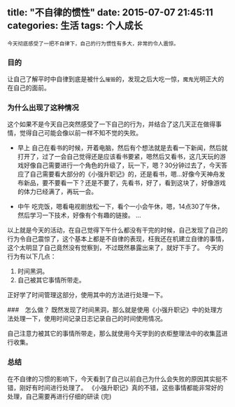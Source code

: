 title: "不自律的惯性"
date: 2015-07-07 21:45:11
categories: 生活
tags: 个人成长
---
    今天彻底感受了一把不自律下，自己的行为惯性有多大，非常的令人震惊。
<!--more-->
### 目的
让自己了解平时中自律到底是被什么`摧毁`的，发现之后大吃一惊，`魔鬼`光明正大的在自己的面前。

### 为什么出现了这种情况
这个如果不是今天自己突然感受了一下自己的行为，并结合了这几天正在做得事情，觉得自己可能会像以前一样不知不觉的失败。

* 早上
自己在看书的时候，开着电脑，然后有个想法就是去看一下新闻，然后就打开了，过了一会自己觉得还是应该看书要紧，嗯然后又看书，这几天玩的游戏好像自己需要进行一个角色的升级了，玩一下，嗯？30分钟过去了，今天答应了自己需要看大部分的《小强升职记》的，还是看书，嗯...好像今天神舟发布新品，要不要看一下？还是不要了，先看书，好了，看到这块了，好像游戏的体力已经满了，再玩一会。

* 中午
吃完饭，嗯看电视剧放松一下，看个一小会午休，嗯，14点30了午休，然后学习一下技术，好像有个有趣的链接。
...

以上就是今天的活动，在自己觉得下午什么都没有干完的时候，自己发现了自己的行为令自己震惊了，这个基本上都是不自律的表现，枉我还在机建立自律的事情，这个太明显了自己竟然没有觉察到，不过既然暴露出来了，就好下手了。
今天的行为有以下几点：
1. 时间黑洞。
2. 自己被其它事情所带走。

正好学了时间管理这部分，使用其中的方法进行处理一下。

###　怎么做？
既然发现了时间黑洞，那么就是使用《小强升职记》中的处理方法处理一下，使用时间记录日志记录自己的时间使用情况。

自己注意力被其它的事情所带走，那么就使用今天学到的衣柜整理法中的收集蓝进行收集。


### 总结
在不自律的习惯的影响下，今天看到了自己以前自己为什么会失败的原因其实挺不错，刚好有时间进行处理了。
《小强升职记》真的不错，这些事情都能非常好的处理，自己需要再进行仔细的研读
(完)
